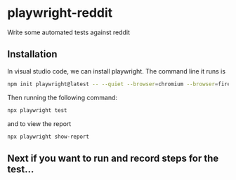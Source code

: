 # playwright-reddit

Write some automated tests against reddit

## Installation

In visual studio code, we can install playwright. The command line it runs is

```bash
npm init playwright@latest -- --quiet --browser=chromium --browser=firefox --browser=webkit
```

Then running the following command:

```bash
npx playwright test
```

and to view the report

```bash
npx playwright show-report
```

## Next if you want to run and record steps for the test...

